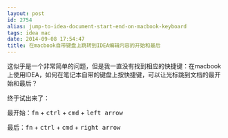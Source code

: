 ```yaml
---
layout: post
id: 2754
alias: jump-to-idea-document-start-end-on-macbook-keyboard
tags: idea mac
date: 2014-09-08 17:54:47
title: 在macbook自带键盘上跳转到IDEA编辑内容的开始和最后
---
```


这似乎是一个非常简单的问题，但是我一直没有找到相应的快捷键：在macbook上使用IDEA，如何在笔记本自带的键盘上按快捷键，可以让光标跳到文档的最开始和最后？

终于试出来了：

最开始：<kbd>fn</kbd> + <kbd>ctrl</kbd> + <kbd>cmd</kbd> + <kbd>left arrow</kbd>

最后：<kbd>fn</kbd> + <kbd>ctrl</kbd> + <kbd>cmd</kbd> + <kbd>right arrow</kbd>